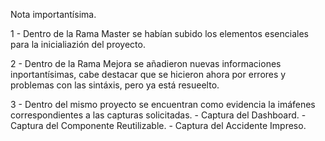 Nota importantísima.

1 - Dentro de la Rama Master se habían subido los elementos esenciales para la inicialiazión del proyecto.

2 - Dentro de la Rama Mejora se añadieron nuevas informaciones inportantísimas, cabe destacar que se hicieron ahora por errores y problemas con las sintáxis, pero ya está resueelto.

3 - Dentro del mismo proyecto se encuentran como evidencia la imáfenes correspondientes a las capturas solicitadas.
    - Captura del Dashboard.
    - Captura del Componente Reutilizable.
    - Captura del Accidente Impreso.
    
